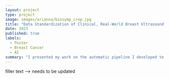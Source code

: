 ```yaml
---
layout: project
type: project
image: images/arianna/biosymp_crop.jpg
title: "Data Standardization of Clinical, Real-World Breast Ultrasound Imaging Data"
date: 2023
published: true
labels:
  - Poster
  - Breast Cancer
  - AI
summary: "I presented my work on the automatic pipeline I developed to clean and standardize clinical breast ultrasound data at the Biomedical Sciences & Health Disparities Symposium in Honolulu."
---
```

filler text --> needs to be updated 
 
